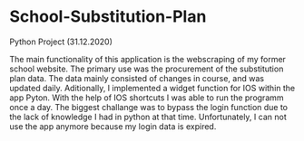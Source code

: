 # School-Substitution-Plan
Python Project (31.12.2020)

The main functionality of this application is the webscraping of my former school website. The primary use was the procurement of the substitution plan  data. The data mainly consisted of changes in course, and was updated daily. Aditionally, I implemented a widget function for IOS within the app Pyton. With the help of IOS shortcuts I was able to run the programm once a day. The biggest challange was to bypass the login function due to the lack of knowledge I had in python at that time. Unfortunately, I can not use the app anymore because my login data is expired.
